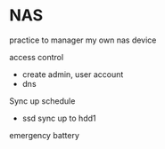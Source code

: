 # NAS

practice to manager my own nas device

access control

- create admin, user account
- dns

Sync up schedule

- ssd sync up to hdd1

emergency battery